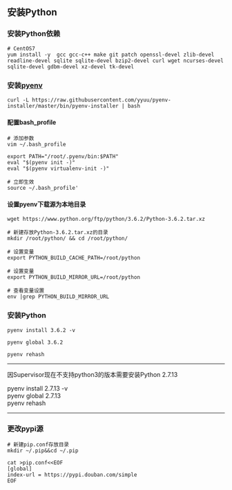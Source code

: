 ## 安装Python
### 安装Python依赖
```
# CentOS7
yum install -y  gcc gcc-c++ make git patch openssl-devel zlib-devel readline-devel sqlite sqlite-devel bzip2-devel curl wget ncurses-devel sqlite-devel gdbm-devel xz-devel tk-devel
```

### 安装[pyenv](https://github.com/pyenv/pyenv)
```
curl -L https://raw.githubusercontent.com/yyuu/pyenv-installer/master/bin/pyenv-installer | bash
```

#### 配置bash_profile
```
# 添加参数
vim ~/.bash_profile

export PATH="/root/.pyenv/bin:$PATH"
eval "$(pyenv init -)"
eval "$(pyenv virtualenv-init -)"

# 立即生效
source ~/.bash_profile'
```

#### 设置pyenv下载源为本地目录
```
wget https://www.python.org/ftp/python/3.6.2/Python-3.6.2.tar.xz

# 新建存放Python-3.6.2.tar.xz的目录
mkdir /root/python/ && cd /root/python/

# 设置变量
export PYTHON_BUILD_CACHE_PATH=/root/python

# 设置变量
export PYTHON_BUILD_MIRROR_URL=/root/python

# 查看变量设置
env |grep PYTHON_BUILD_MIRROR_URL
```

### 安装Python
```
pyenv install 3.6.2 -v

pyenv global 3.6.2

pyenv rehash
```

***
因Supervisor现在不支持python3的版本需要安装Python 2.7.13

pyenv install 2.7.13 -v</br>
pyenv global 2.7.13</br>
pyenv rehash
***

### 更改pypi源
```
# 新建pip.conf存放目录
mkdir ~/.pip&&cd ~/.pip

cat >pip.conf<<EOF
[global]
index-url = https://pypi.douban.com/simple
EOF
```
